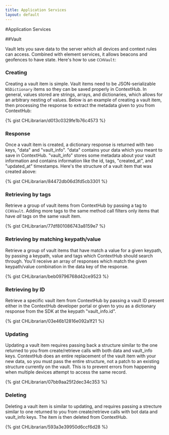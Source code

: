 ```yaml
---
title: Application Services
layout: default
---
```

#Application Services

##Vault

Vault lets you save data to the server which all devices and context rules can access. Combined with element services, it allows beacons and geofences to have state. Here's how to use `CCHVault`:
<br />

### Creating

Creating a vault item is simple. Vault items need to be JSON-serializable `NSDictionary` items so they can be saved properly in ContextHub. In general, values stored are strings, arrays, and dictionaries, which allows for an arbitrary nesting of values.  Below is an example of creating a vault item, then processing the response to extract the metadata given to you from ContextHub:

{% gist CHLibrarian/d013c0329fe1b76c4573 %}
<br />

### Response

Once a vault item is created, a dictionary response is returned with two keys, "data" and "vault_info". "data" contains your data which you meant to save in ContextHub. "vault_info" stores some metadata about your vault information and contains information like the id, tags, "created_at", and "updated_at" timestamps. Here's the structure of a vault item that was created above:

{% gist CHLibrarian/84472db06d3fd5cb3301 %}
<br />

### Retrieving by tags

Retrieve a group of vault items from ContextHub by passing a tag to `CCHVault`. Adding more tags to the same method call filters only items that have *all* tags on the same vault item.

{% gist CHLibrarian/77df801086743a8159e7 %}
<br />

### Retrieving by matching keypath/value

Retrieve a group of vault items that have match a value for a given keypath, by passing a keypath, value and tags which ContextHub should search through. You'll receive an array of responses which match the given keypath/value combination in the data key of the response.

{% gist CHLibrarian/beb09796768d42ce9523 %}
<br />

### Retrieving by ID

Retrieve a specific vault item from ContextHub by passing a vault ID present either in the ContextHub developer portal or given to you as a dictionary response from the SDK at the keypath "vault_info.id".

{% gist CHLibrarian/03e46b12816e092a1f21 %}
<br />

### Updating

Updating a vault item requires passing back a structure similar to the one returned to you from create/retrieve calls with both data and vault_info keys. ContextHub does an entire replacement of the vault item with your new data, so you must pass the entire structure, not a patch to an existing structure currently on the vault. This is to prevent errors from happening when multiple devices attempt to access the same record. 

{% gist CHLibrarian/07bb9aa25f2dec34c353 %}
<br />

### Deleting

Deleting a vault item is similar to updating, and requires passing a strecture similar to one returned to you from create/retrieve calls with bot data and vault_info keys. The item is then deleted from ContextHub.

{% gist CHLibrarian/593a3e39950d6ccf6d28 %}
<br />